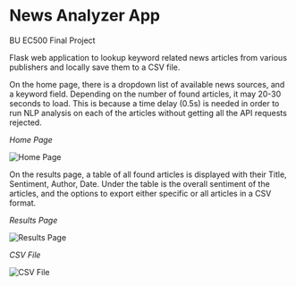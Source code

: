 # News Analyzer App
BU EC500 Final Project

Flask web application to lookup keyword related news articles from various publishers and locally save them to a CSV file.

On the home page, there is a dropdown list of available news sources, and a keyword field. Depending on the number of found articles, it may 20-30 seconds to load. This is because a time delay (0.5s) is needed in order to run NLP analysis on each of the articles without getting all the API requests rejected.

*Home Page*

<img alt="Home Page" src="/static/demo/home.png">

On the results page, a table of all found articles is displayed with their Title, Sentiment, Author, Date.
Under the table is the overall sentiment of the articles, and the options to export either specific or all articles in a CSV format.

*Results Page*

<img alt="Results Page" src="/static/demo/results.png">

*CSV File*

<img alt="CSV File" src="/static/demo/csv.png">

